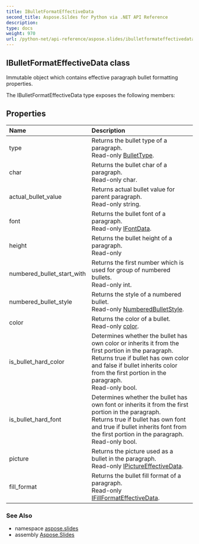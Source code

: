 ```yaml
---
title: IBulletFormatEffectiveData
second_title: Aspose.Sildes for Python via .NET API Reference
description: 
type: docs
weight: 970
url: /python-net/api-reference/aspose.slides/ibulletformateffectivedata/
---
```


## IBulletFormatEffectiveData class

Immutable object which contains effective paragraph bullet formatting properties.

The IBulletFormatEffectiveData type exposes the following members:
## Properties
| Name | Description |
| :- | :- |
|type|Returns the bullet type of a paragraph.<br/>            Read-only [BulletType](/slides/python-net/api-reference/aspose.slides/bullettype/).|
|char|Returns the bullet char of a paragraph.<br/>            Read-only char.|
|actual_bullet_value|Returns actual bullet value for parent paragraph.<br/>            Read-only string.|
|font|Returns the bullet font of a paragraph.<br/>            Read-only [IFontData](/slides/python-net/api-reference/aspose.slides/ifontdata/).|
|height|Returns the bullet height of a paragraph.<br/>            Read-only|
|numbered_bullet_start_with|Returns the first number which is used for group of numbered bullets.<br/>            Read-only int.|
|numbered_bullet_style|Returns the style of a numbered bullet.<br/>            Read-only [NumberedBulletStyle](/slides/python-net/api-reference/aspose.slides/numberedbulletstyle/).|
|color|Returns the color of a bullet.<br/>            Read-only [color](/slides/python-net/api-reference/aspose.slides/ibulletformateffectivedata/).|
|is_bullet_hard_color|Determines whether the bullet has own color or inherits it from the first portion in the paragraph.<br/>            Returns true if bullet has own color and false if bullet inherits color from the first portion in the paragraph.<br/>            Read-only bool.|
|is_bullet_hard_font|Determines whether the bullet has own font or inherits it from the first portion in the paragraph.<br/>            Returns true if bullet has own font and true if bullet inherits font from the first portion in the paragraph.<br/>            Read-only bool.|
|picture|Returns the picture used as a bullet in the paragraph.<br/>            Read-only [IPictureEffectiveData](/slides/python-net/api-reference/aspose.slides/ipictureeffectivedata/).|
|fill_format|Returns the bullet fill format of a paragraph.<br/>            Read-only [IFillFormatEffectiveData](/slides/python-net/api-reference/aspose.slides/ifillformateffectivedata/).|

### See Also

* namespace [aspose.slides](/slides/python-net/api-reference/aspose.slides/)
* assembly [Aspose.Slides](/slides/python-net/api-reference/)

